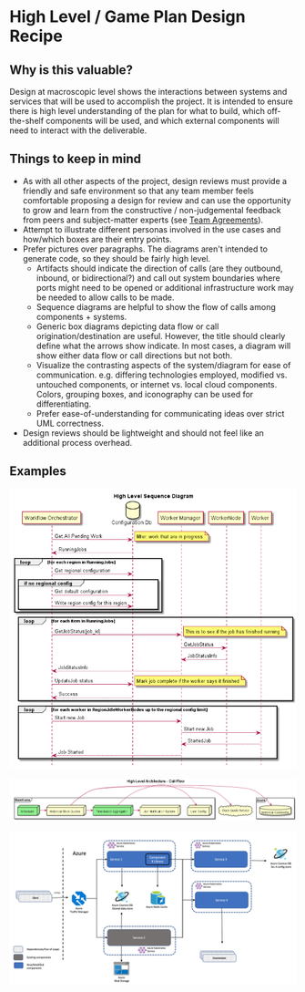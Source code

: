 # High Level / Game Plan Design Recipe

## Why is this valuable?

Design at macroscopic level shows the interactions between systems and services that will be used to accomplish the project. It is intended to ensure there is high level understanding of the plan for what to build, which off-the-shelf components will be used, and which external components will need to interact with the deliverable.

## Things to keep in mind

* As with all other aspects of the project, design reviews must provide a friendly and safe environment so that any team member feels comfortable proposing a design for review and can use the opportunity to grow and learn from the constructive / non-judgemental feedback from peers and subject-matter experts (see [Team Agreements](../../agile-development/team-agreements/readme.md)).
* Attempt to illustrate different personas involved in the use cases and how/which boxes are their entry points.
* Prefer pictures over paragraphs. The diagrams aren't intended to generate code, so they should be fairly high level.
  * Artifacts should indicate the direction of calls (are they outbound, inbound, or bidirectional?) and call out system boundaries where ports might need to be opened or additional infrastructure work may be needed to allow calls to be made.
  * Sequence diagrams are helpful to show the flow of calls among components + systems.
  * Generic box diagrams depicting data flow or call origination/destination are useful. However, the title should clearly define what the arrows show indicate. In most cases, a diagram will show either data flow or call directions but not both.
  * Visualize the contrasting aspects of the system/diagram for ease of communication. e.g. differing technologies employed, modified vs. untouched components, or internet vs. local cloud components. Colors, grouping boxes, and iconography can be used for differentiating.
  * Prefer ease-of-understanding for communicating ideas over strict UML correctness.
* Design reviews should be lightweight and should not feel like an additional process overhead.

## Examples

![Sequence Diagram](images/high-level-sequence-diagram.png)

![Call Flow Diagram](images/high-level-box-diagram.png)

![System Diagram](images/high-level-system-diagram.png)
